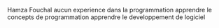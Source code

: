 Hamza Fouchal
aucun experience dans la programmation 
apprendre le concepts de programmation 
apprendre le developpement de logiciel  